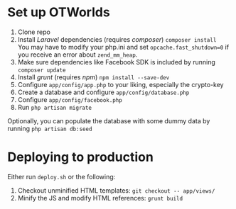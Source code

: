 # Set up OTWorlds

1. Clone repo
2. Install *Laravel* dependencies (requires *composer*) `composer install`  
You may have to modify your php.ini and set `opcache.fast_shutdown=0` if you receive an error about `zend_mm_heap`.
3. Make sure dependencies like Facebook SDK is included by running `composer update`
4. Install *grunt* (requires *npm*) `npm install --save-dev`
5. Configure `app/config/app.php` to your liking, especially the crypto-key
6. Create a database and configure `app/config/database.php`
7. Configure `app/config/facebook.php`
8. Run `php artisan migrate`

Optionally, you can populate the database with some dummy data by running `php artisan db:seed`


# Deploying to production

Either run `deploy.sh` or the following:

1. Checkout unminified HTML templates:  `git checkout -- app/views/`
2. Minify the JS and modify HTML references: `grunt build`
